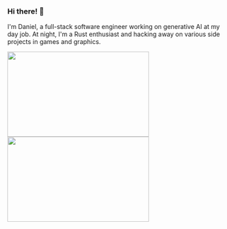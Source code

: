 ### Hi there! 👋

I'm Daniel, a full-stack software engineer working on generative AI at my day job. At night, I'm a Rust enthusiast and hacking away on various side projects in games and graphics.

<a href="https://github.com/DanielHZhang">
	<img height="192px" width="320px" align="center" src="https://github-readme-stats.vercel.app/api?username=danielhzhang&count_private=true&hide_rank=true&hide_border=true&show_icons=true&theme=transparent&text_bold=false&hide_title=true" />
</a>
<a href="https://github.com/DanielHZhang">
	<img height="192px" width="320px" align="center" src="https://github-readme-stats.vercel.app/api/top-langs/?username=danielhzhang&layout=compact&langs_count=8&hide_border=true&theme=transparent&hide_title=true" />
</a>
